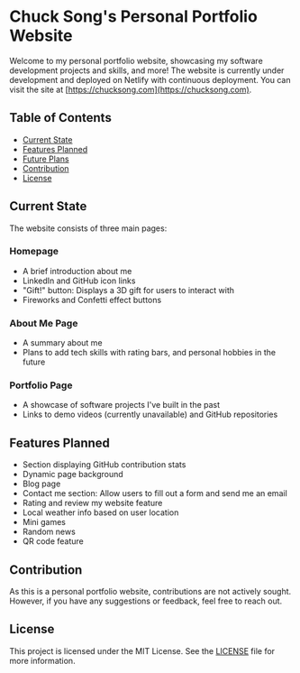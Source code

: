 # Chuck Song's Personal Portfolio Website

Welcome to my personal portfolio website, showcasing my software development projects and skills, and more!
The website is currently under development and deployed on Netlify with continuous deployment. You can visit the site at [https://chucksong.com](https://chucksong.com).

## Table of Contents

- [Current State](#current-state)
- [Features Planned](#features-planned)
- [Future Plans](#future-plans)
- [Contribution](#contribution)
- [License](#license)

## Current State

The website consists of three main pages:

### Homepage

- A brief introduction about me
- LinkedIn and GitHub icon links
- "Gift!" button: Displays a 3D gift for users to interact with
- Fireworks and Confetti effect buttons

### About Me Page

- A summary about me
- Plans to add tech skills with rating bars, and personal hobbies in the future

### Portfolio Page

- A showcase of software projects I've built in the past
- Links to demo videos (currently unavailable) and GitHub repositories

## Features Planned

- Section displaying GitHub contribution stats
- Dynamic page background
- Blog page
- Contact me section: Allow users to fill out a form and send me an email
- Rating and review my website feature
- Local weather info based on user location
- Mini games
- Random news
- QR code feature

## Contribution

As this is a personal portfolio website, contributions are not actively sought. However, if you have any suggestions or feedback, feel free to reach out.

## License

This project is licensed under the MIT License. See the [LICENSE](LICENSE) file for more information.
